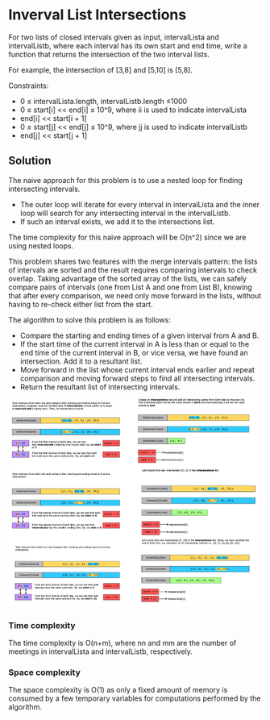 # Inverval List Intersections

For two lists of closed intervals given as input, intervalLista and intervalListb, where each interval has its own start and end time, write a function that returns the intersection of the two interval lists.

For example, the intersection of [3,8] and [5,10] is [5,8].

Constraints:

- 0 ≤ intervalLista.length, intervalListb.length ≤1000
- 0 ≤ start[i] << end[i] ≤ 10^9, where ii is used to indicate intervalLista
- end[i] << start[i + 1]
- 0 ≤ start[j] << end[j] ≤ 10^9, where jj is used to indicate intervalListb
- end[j] << start[j + 1]

## Solution

The naive approach for this problem is to use a nested loop for finding intersecting intervals.

- The outer loop will iterate for every interval in intervalLista and the inner loop will search for any intersecting interval in the intervalListb.
- If such an interval exists, we add it to the intersections list.

The time complexity for this naive approach will be O(n^2) since we are using nested loops.

This problem shares two features with the merge intervals pattern: the lists of intervals are sorted and the result requires comparing intervals to check overlap. Taking advantage of the sorted array of the lists, we can safely compare pairs of intervals (one from List A and one from List B), knowing that after every comparison, we need only move forward in the lists, without having to re-check either list from the start.

The algorithm to solve this problem is as follows:

- Compare the starting and ending times of a given interval from A and B.
- If the start time of the current interval in A is less than or equal to the end time of the current interval in B, or vice versa, we have found an intersection. Add it to a resultant list.
- Move forward in the list whose current interval ends earlier and repeat comparison and moving forward steps to find all intersecting intervals.
- Return the resultant list of intersecting intervals.

![](../../../../../../img/12.42.09.png)

### Time complexity

The time complexity is O(n+m), where nn and mm are the number of meetings in intervalLista and intervalListb, respectively.

### Space complexity

The space complexity is O(1) as only a fixed amount of memory is consumed by a few temporary variables for computations performed by the algorithm.